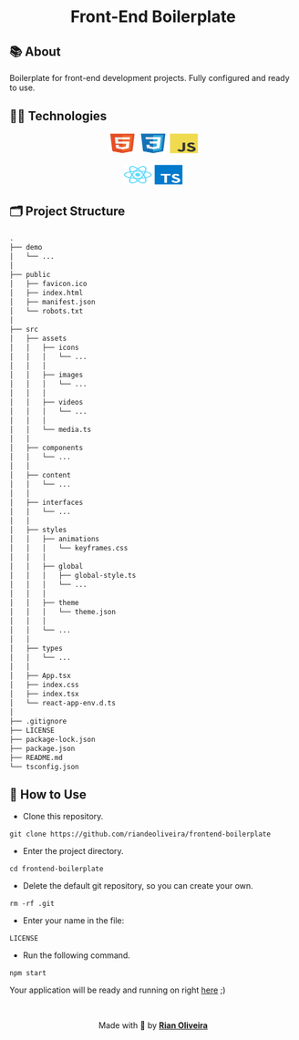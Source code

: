 <h1 align="center">Front-End Boilerplate</h1>

## 📚 About

Boilerplate for front-end development projects. Fully configured and ready to use.

## 🧑‍💻 Technologies

<div align="center">
  <img alt="HTML5 logo. An orange shield with a large white number five in the middle." src="https://raw.githubusercontent.com/devicons/devicon/master/icons/html5/html5-original.svg" height="35" title="HTML5 logo" width="50"></img>
  <img alt="CSS3 logo. A blue shield with a large white number three in the middle." src="https://raw.githubusercontent.com/devicons/devicon/master/icons/css3/css3-original.svg" height="35" title="CSS3 logo" width="50"></img>
  <img alt="JavaScript logo. A yellow square with the dark letters JS in the lower right corner." src="https://raw.githubusercontent.com/devicons/devicon/master/icons/javascript/javascript-original.svg" height="35" title="JavaScript logo" width="50"></img>
  <br>
  <br>
  <img alt="React logo. A blue atom." src="https://raw.githubusercontent.com/devicons/devicon/master/icons/react/react-original.svg" height="35" title="React.js logo" width="50"></img>
  <img alt="Typescript logo. A blue square with the light letters TS in the lower right corner." src="https://raw.githubusercontent.com/devicons/devicon/master/icons/typescript/typescript-original.svg" height="35" title="TypeScript logo" width="50"></img>
</div>

## 🗂️ Project Structure

```
.
├── demo
│   └── ...
│
├── public
│   ├── favicon.ico
│   ├── index.html
│   ├── manifest.json
│   └── robots.txt
│
├── src
│   ├── assets
│   │   ├── icons
│   │   │   └── ...
│   │   │
│   │   ├── images
│   │   │   └── ...
│   │   │
│   │   ├── videos
│   │   │   └── ...
│   │   │
│   │   └── media.ts
│   │
│   ├── components
│   │   └── ...
│   │
│   ├── content
│   │   └── ...
│   │
│   ├── interfaces
│   │   └── ...
│   │
│   ├── styles
│   │   ├── animations
│   │   │   └── keyframes.css
│   │   │
│   │   ├── global
│   │   │   ├── global-style.ts
│   │   │   └── ...
│   │   │
│   │   ├── theme
│   │   │   └── theme.json
│   │   │
│   │   └── ...
│   │
│   ├── types
│   │   └── ...
│   │
│   ├── App.tsx
│   ├── index.css
│   ├── index.tsx
│   └── react-app-env.d.ts
│
├── .gitignore
├── LICENSE
├── package-lock.json
├── package.json
├── README.md
└── tsconfig.json
```

## 🔎 How to Use

- Clone this repository.

```
git clone https://github.com/riandeoliveira/frontend-boilerplate
```

- Enter the project directory.

```
cd frontend-boilerplate
```

- Delete the default git repository, so you can create your own.

```
rm -rf .git
```

- Enter your name in the file:

```
LICENSE
```

- Run the following command.

```
npm start
```

Your application will be ready and running on right [here](http://localhost:3000) ;)

<br>

<p align="center">Made with 💙 by <a href="https://github.com/riandeoliveira"><strong>Rian Oliveira</strong></a></p>
